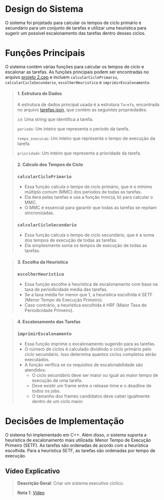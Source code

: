 # Design do Sistema

O sistema foi projetado para calcular os tempos de ciclo primário e secundário para um conjunto de tarefas e utilizar uma heurística para sugerir um possível escalonamento das tarefas dentro desses ciclos.


# Funções Principais
O sistema contém várias funções para calcular os tempos de ciclo e escalonar as tarefas. As funções principais podem ser encontradas no arquivo [projeto 2.cpp](https://github.com/NibiruFT/Sistemas-em-Tempo-Real/blob/main/Projeto%202/projeto%202/projeto%202.cpp) e incluem `calcularCicloPrimario`, `calcularCicloSecundario`, `escolherHeuristica` e `imprimirEscalonamento`.

> #### 1. Estrutura de Dados
>
> A estrutura de dados principal usada é a estrutura `Tarefa`, encontrada no arquivo [tarefas.json](https://github.com/NibiruFT/Sistemas-em-Tempo-Real/blob/main/Projeto%202/projeto%202/tarefas.json), que contém as seguintes propriedades:
>
> `id`: Uma string que identifica a tarefa.
>
> `periodo`: Um inteiro que representa o período da tarefa.
>
> `tempo_execucao`: Um inteiro que representa o tempo de execução da tarefa.
>
> `prioridade`: Um inteiro que representa a prioridade da tarefa.

> #### 2. Cálculo dos Tempos de Ciclo
>
> ### `calcularCicloPrimario`
>
> - Essa função calcula o tempo de ciclo primário, que é o mínimo múltiplo comum (MMC) dos períodos de todas as tarefas.
> - Ela itera pelas tarefas e usa a função mmc(a, b) para calcular o MMC.
> - O MMC é essencial para garantir que todas as tarefas se repitam sincronizadas.
> 
> ### `calcularCicloSecundario`
>
> - Essa função calcula o tempo de ciclo secundário, que é a soma dos tempos de execução de todas as tarefas.
> - Ela simplesmente soma os tempos de execução de todas as tarefas.

> #### **3. Escolha da Heurística**
>
> ### `escolherHeuristica`
>
> - Essa função escolhe a heurística de escalonamento com base na taxa de periodicidade média das tarefas.
> - Se a taxa média for menor que 1, a heurística escolhida é SETF (Menor Tempo de Execução Primeiro).
> - Caso contrário, a heurística escolhida é HRF (Maior Taxa de Periodicidade Primeiro).

> #### **4. Escalonamento das Tarefas**
>
> ### `imprimirEscalonamento`
>
> - Essa função imprime o escalonamento sugerido para as tarefas.
> - O número de ciclos é calculado dividindo o ciclo primário pelo ciclo secundário. Isso determina quantos ciclos completos serão executados.
> - A função verifica se os requisitos de escalonabilidade são atendidos:
>   - O ciclo secundário deve ser maior ou igual ao maior tempo de execução de uma tarefa.
>   - Deve existir um frame entre o release-time e o deadline de todos os jobs.
>   - O tamanho dos frames candidatos deve caber igualmente dentro de um ciclo maior.


# Decisões de Implementação
O sistema foi implementado em C++. Além disso, o sistema suporta a heurística de escalonamento mais utilizada: Menor Tempo de Execução Primeiro (SETF). As tarefas são ordenadas de acordo com a heurística escolhida. Para a heurística SETF, as tarefas são ordenadas por tempo de execução.

## Vídeo Explicativo

> **Descrição Geral**: Criar um sistema executivo cíclico.
> 
> **Nota 1**: [Video](https://youtu.be/PVLUpZMb-Ac) 
